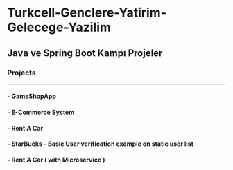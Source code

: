 # Turkcell-Genclere-Yatirim-Gelecege-Yazilim

## Java ve Spring Boot Kampı Projeler

### Projects
---------------------------------------------

#### - GameShopApp

#### - E-Commerce System

#### - Rent A Car

#### - StarBucks - Basic User verification example on static user list 

#### - Rent A Car ( with Microservice )

